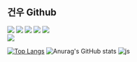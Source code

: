 ## 건우 Github


<img src="https://img.shields.io/badge/JAVA-007396?style=for-the-badge&logo=java&logoColor=white">
<img src="https://img.shields.io/badge/javascript-F7DF1E?style=for-the-badge&logo=javascript&logoColor=white">
<img src="https://img.shields.io/badge/html5-E34F26?style=for-the-badge&logo=html5&logoColor=white">
<img src="https://img.shields.io/badge/css3-1572B6?style=for-the-badge&logo=css3&logoColor=white">
<img src="https://img.shields.io/badge/spring-6DB33F?style=for-the-badge&logo=spring&logoColor=white"><br>
<img src="https://img.shields.io/badge/MySQL-4479A1?style=for-the-badge&logo=MySQL&logoColor=white">

[![Top Langs](https://github-readme-stats.vercel.app/api/top-langs/?username=kogunwoo)](https://github.com/anuraghazra/github-readme-stats)
![Anurag's GitHub stats](https://github-readme-stats.vercel.app/api?username=kogunwoo&show_icons=true&theme=radical)
![js](https://img.shields.io/badge/JavaScript-F7DF1E?style=for-the-badge&logo=JavaScript&logoColor=white)
